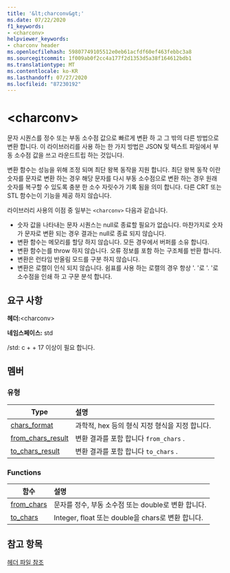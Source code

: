 ```yaml
---
title: '&lt;charconv&gt;'
ms.date: 07/22/2020
f1_keywords:
- <charconv>
helpviewer_keywords:
- charconv header
ms.openlocfilehash: 59807749105512e0eb61acfdf60ef463febbc3a8
ms.sourcegitcommit: 1f009ab0f2cc4a177f2d1353d5a38f164612bdb1
ms.translationtype: MT
ms.contentlocale: ko-KR
ms.lasthandoff: 07/27/2020
ms.locfileid: "87230192"
---
```

# <a name="ltcharconvgt"></a>&lt;charconv&gt;

문자 시퀀스를 정수 또는 부동 소수점 값으로 빠르게 변환 하 고 그 밖의 다른 방법으로 변환 합니다.
이 라이브러리를 사용 하는 한 가지 방법은 JSON 및 텍스트 파일에서 부동 소수점 값을 쓰고 라운드트립 하는 것입니다.

변환 함수는 성능을 위해 조정 되며 최단 왕복 동작을 지원 합니다. 최단 왕복 동작 이란 숫자를 문자로 변환 하는 경우 해당 문자를 다시 부동 소수점으로 변환 하는 경우 원래 숫자를 복구할 수 있도록 충분 한 소수 자릿수가 기록 됨을 의미 합니다. 다른 CRT 또는 STL 함수는이 기능을 제공 하지 않습니다.

라이브러리 사용의 이점 중 일부는 `<charconv>` 다음과 같습니다.

- 숫자 값을 나타내는 문자 시퀀스는 null로 종료할 필요가 없습니다. 마찬가지로 숫자가 문자로 변환 되는 경우 결과는 null로 종료 되지 않습니다.
- 변환 함수는 메모리를 할당 하지 않습니다. 모든 경우에서 버퍼를 소유 합니다.
- 변환 함수는를 throw 하지 않습니다. 오류 정보를 포함 하는 구조체를 반환 합니다.
- 변환은 런타임 반올림 모드를 구분 하지 않습니다.
- 변환은 로캘이 인식 되지 않습니다. 쉼표를 사용 하는 로캘의 경우 항상 '. '로 '. '로 소수점을 인쇄 하 고 구문 분석 합니다.

## <a name="requirements"></a>요구 사항

**헤더:**\<charconv>

**네임스페이스:** std

/std: c + + 17 이상이 필요 합니다.

## <a name="members"></a>멤버

### <a name="types"></a>유형

| Type | 설명 |
|-|:-|
| [chars_format](chars-format-class.md) | 과학적, hex 등의 형식 지정 형식을 지정 합니다. |
| [from_chars_result](from-chars-result-structure.md) | 변환 결과를 포함 합니다 `from_chars` . |
| [to_chars_result](to-chars-result-structure.md) | 변환 결과를 포함 합니다 `to_chars` . |

### <a name="functions"></a>Functions

| 함수 | 설명 |
|-|:-|
| [from_chars](charconv-functions.md#from_chars) | 문자를 정수, 부동 소수점 또는 double로 변환 합니다. |
| [to_chars](charconv-functions.md#to_chars)| Integer, float 또는 double을 chars로 변환 합니다. |

## <a name="see-also"></a>참고 항목

[헤더 파일 참조](cpp-standard-library-header-files.md)

